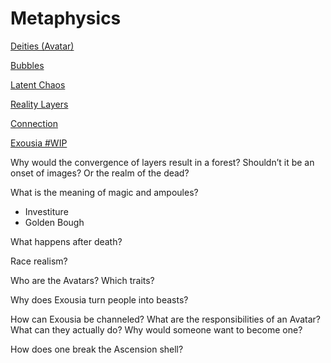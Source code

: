 # Metaphysics

[Deities (Avatar)](Metaphysics%20a2912e62db9f400387ab5e29d44c39c1/Deities%20(Avatar)%208db681eacdaa48cbad1d547a9b147b36.md)

[Bubbles](Metaphysics%20a2912e62db9f400387ab5e29d44c39c1/Bubbles%209722e349b58c4016a6c57f299d47fdda.md)

[Latent Chaos](Metaphysics%20a2912e62db9f400387ab5e29d44c39c1/Latent%20Chaos%20bf7517f51d104c73a087028feb2d51be.md)

[Reality Layers](Metaphysics%20a2912e62db9f400387ab5e29d44c39c1/Reality%20Layers%20d96b434e7ab1422f993560dc1cd4a554.md)

[Connection](Metaphysics%20a2912e62db9f400387ab5e29d44c39c1/Connection%2065488a5ff3d347b2b96c827f023207ec.md)

[Exousia #WIP](Metaphysics%20a2912e62db9f400387ab5e29d44c39c1/Exousia%20#WIP%20b40a09035f7d4d2e93c9560be6706010.md)

Why would the convergence of layers result in a forest? Shouldn’t it be an onset of images? Or the realm of the dead?

What is the meaning of magic and ampoules?

- Investiture
- Golden Bough

What happens after death?

Race realism?

Who are the Avatars? Which traits?

Why does Exousia turn people into beasts?

How can Exousia be channeled?
What are the responsibilities of an Avatar? What can they actually do? Why would someone want to become one?

How does one break the Ascension shell?